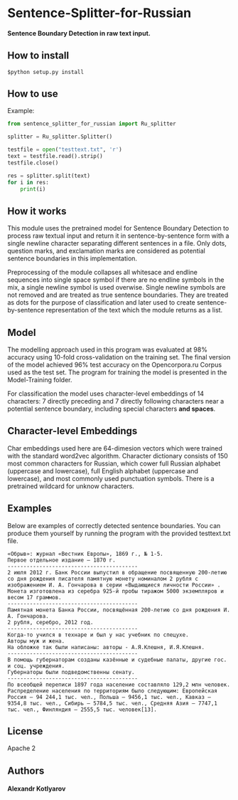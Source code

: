 # Sentence-Splitter-for-Russian
#### Sentence Boundary Detection in raw text input.

## How to install

```text
$python setup.py install
```

## How to use
Example:
```python
from sentence_splitter_for_russian import Ru_splitter

splitter = Ru_splitter.Splitter()

testfile = open("testtext.txt", 'r')
text = testfile.read().strip()
testfile.close()

res = splitter.split(text)
for i in res:
    print(i)
```

## How it works
This module uses the pretrained model for Sentence Boundary Detection to process raw textual input and return it in sentence-by-sentence form with a single newline character separating different sentences in a file. Only dots, question marks, and exclamation marks are considered as potential sentence boundaries in this implementation.

Preprocessing of the module collapses all whitesace and endline sequences into single space symbol if there are no endline symbols in the mix, a single newline symbol is used overwise. Single newline symbols are not removed and are treated as true sentence boundaries. They are treated as dots for the purpose of classification and later used to create sentence-by-sentence representation of the text which the module returns as a list.

## Model
The modelling approach used in this program was evaluated at 98% accuracy using 10-fold cross-validation on the training set. The final version of the model achieved 96% test accuracy on the Opencorpora.ru Corpus used as the test set. The program for training the model is presented in the Model-Training folder. 

For classification the model uses character-level embeddings of 14 characters: 7 directly preceding and 7 directly following characters near a potential sentence boundary, including special characters **and spaces**.

## Character-level Embeddings

Char embeddings used here are 64-dimesion vectors which were trained with the standard word2vec algorithm. Character dictionary consists of 150 most common characters for Russian, which cower full Russian alphabet (uppercase and lowercase), full English alphabet (uppercase and lowercase), and most commonly used punctuation symbols. There is a pretrained wildcard for unknow characters.


## Examples

Below are examples of correctly detected sentence boundaries. You can produce them yourself by running the program with the provided testtext.txt file.

```
«Обрыв»: журнал «Вестник Европы», 1869 г., № 1-5.
Первое отдельное издание — 1870 г.
-----------------------------------------
2 июля 2012 г. Банк России выпустил в обращение посвященную 200-летию со дня рождения писателя памятную монету номиналом 2 рубля с изображением И. А. Гончарова в серии «Выдающиеся личности России» .
Монета изготовлена из серебра 925-й пробы тиражом 5000 экземпляров и весом 17 граммов.
-----------------------------------------
Памятная монета Банка России, посвящённая 200-летию со дня рождения И. А. Гончарова.
2 рубля, серебро, 2012 год.
-----------------------------------------
Когда-то учился в технаре и был у нас учебник по спецухе.
Авторы муж и жена.
На обложке так были написаны: авторы - А.Я.Клешня, И.Я.Клешня.
-----------------------------------------
В помощь губернаторам созданы казённые и судебные палаты, другие гос. и соц. учреждения.
Губернаторы были подведомственны сенату.
-----------------------------------------
По всеобщей переписи 1897 года население составляло 129,2 млн человек.
Распределение населения по территориям было следующим: Европейская Россия — 94 244,1 тыс. чел., Польша — 9456,1 тыс. чел., Кавказ — 9354,8 тыс. чел., Сибирь — 5784,5 тыс. чел., Средняя Азия — 7747,1 тыс. чел., Финляндия — 2555,5 тыс. человек[13].
```

## License

Apache 2

## Authors

#### Alexandr Kotlyarov




